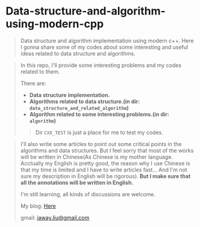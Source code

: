 # Data-structure-and-algorithm-using-modern-cpp
> Data structure and algorithm implementation using modern c++. Here I gonna share some of my codes about some interesting and useful ideas related to data structure and algorithms.

> In this repo, I'll provide some interesting problems and my codes related to them.
>
> There are:
>
> - **Data structure implementation.**
> - **Algorithms related to data structure.(in dir: `data_structure_and_related_algorithm`)**
> - **Algorithm related to some interesting problems.(in dir: `algorithm`)**
>
> > Dir `CXX_TEST` is just a place for me to test my codes.

> I'll also write some articles to point out some critical points in the algorithms and data structures. But I feel sorry that most of the works will be written in Chinese(As Chinese is my mother language. Acctually my English is pretty good, the reason why I use Chinese is that my time is limited and I have to write articles fast... And I'm not sure my description in English will be rigorous). **But I make sure that all the annotations will be written in English.**
>
> I'm still learning, all kinds of discussions are welcome.
>
> My blog: [Here](ganler.github.io)
>
> gmail: jaway.liu@gmail.com

